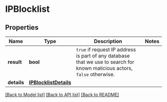 # IPBlocklist

## Properties
Name | Type | Description | Notes
------------ | ------------- | ------------- | -------------
**result** | **bool** | `true` if request IP address is part of any database that we use to search for known malicious actors, `false` otherwise.  | 
**details** | [**IPBlocklistDetails**](IPBlocklistDetails.md) |  | 

[[Back to Model list]](../README.md#documentation-for-models) [[Back to API list]](../README.md#documentation-for-api-endpoints) [[Back to README]](../README.md)

